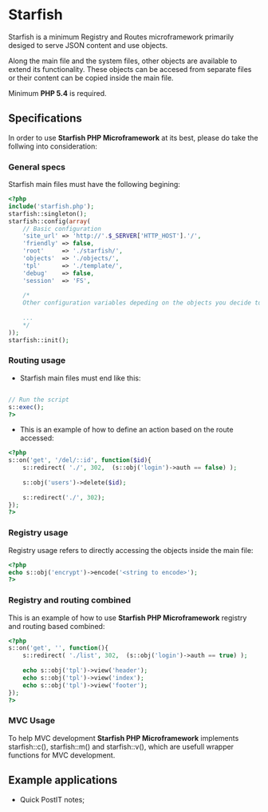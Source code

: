 # Starfish

Starfish is a minimum Registry and Routes microframework primarily desiged to serve JSON content and use objects.

Along the main file and the system files, other objects are available to extend its functionality. These objects can be accesed from separate files or their content can be copied inside the main file.

Minimum **PHP 5.4** is required.

## Specifications

In order to use **Starfish PHP Microframework** at its best, please do take the follwing into consideration:

### General specs

Starfish main files must have the following begining:
```php
<?php
include('starfish.php');
starfish::singleton();
starfish::config(array(
	// Basic configuration
    'site_url' => 'http://'.$_SERVER['HTTP_HOST'].'/',
    'friendly' => false,
	'root'	   => './starfish/',
	'objects'  => './objects/',
	'tpl'	   => './template/',
    'debug'    => false,
	'session'  => 'FS',
	
	/*
	Other configuration variables depeding on the objects you decide to include.
	
	...
	*/
));
starfish::init();
```

### Routing usage

* Starfish main files must end like this:
```php

// Run the script
s::exec();
?>
```

* This is an example of how to define an action based on the route accessed:
```php
<?php
s::on('get', '/del/::id', function($id){
	s::redirect( './', 302,  (s::obj('login')->auth == false) );
	
	s::obj('users')->delete($id);
	
	s::redirect('./', 302);
});
?>
```

### Registry usage
Registry usage refers to directly accessing the objects inside the main file:

```php
<?php
echo s::obj('encrypt')->encode('<string to encode>');
?>
```

### Registry and routing combined

This is an example of how to use **Starfish PHP Microframework** registry and routing based combined:
```php
<?php
s::on('get', '', function(){
	s::redirect( './list', 302,  (s::obj('login')->auth == true) );
	
	echo s::obj('tpl')->view('header');
	echo s::obj('tpl')->view('index');
	echo s::obj('tpl')->view('footer');
});
?>
```

### MVC Usage
To help MVC development **Starfish PHP Microframework** implements starfish::c(), starfish::m() and starfish::v(), which are usefull wrapper functions for MVC development.

## Example applications

* Quick PostIT notes;